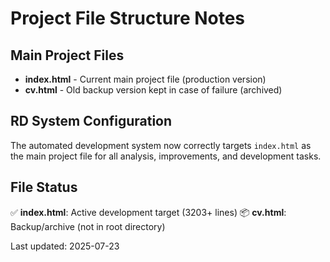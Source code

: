 # Project File Structure Notes

## Main Project Files
- **index.html** - Current main project file (production version)
- **cv.html** - Old backup version kept in case of failure (archived)

## RD System Configuration
The automated development system now correctly targets `index.html` as the main project file for all analysis, improvements, and development tasks.

## File Status
✅ **index.html**: Active development target (3203+ lines)
📦 **cv.html**: Backup/archive (not in root directory)

Last updated: 2025-07-23
